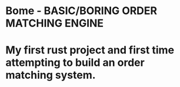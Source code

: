 # Bome - BASIC/BORING ORDER MATCHING ENGINE

# My first rust project and first time attempting to build an order matching system.
